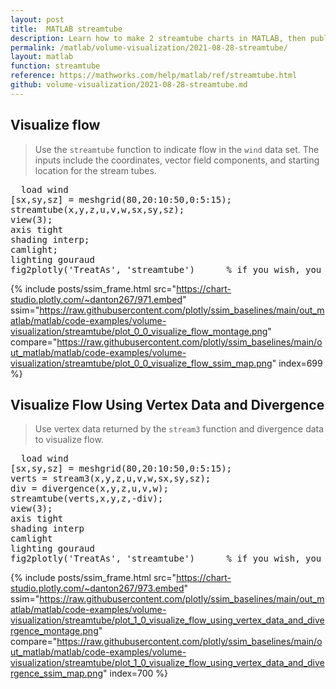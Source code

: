 ```yaml
---
layout: post
title:  MATLAB streamtube
description: Learn how to make 2 streamtube charts in MATLAB, then publish them to the Web with Plotly.
permalink: /matlab/volume-visualization/2021-08-28-streamtube/
layout: matlab
function: streamtube
reference: https://mathworks.com/help/matlab/ref/streamtube.html
github: volume-visualization/2021-08-28-streamtube.md
---
```


## Visualize flow

> Use the `streamtube` function to indicate flow in the `wind` data set. The inputs include the coordinates, vector field components, and starting location for the stream tubes. 

<pre class="mcode">
  load wind
[sx,sy,sz] = meshgrid(80,20:10:50,0:5:15);
streamtube(x,y,z,u,v,w,sx,sy,sz);
view(3);
axis tight
shading interp;
camlight; 
lighting gouraud
fig2plotly('TreatAs', 'streamtube')      % if you wish, you can use following parameter to reduce plot complexity: 'quality', 30
</pre>

{% include posts/ssim_frame.html 
  src="https://chart-studio.plotly.com/~danton267/971.embed" 
  ssim="https://raw.githubusercontent.com/plotly/ssim_baselines/main/out_matlab/matlab/code-examples/volume-visualization/streamtube/plot_0_0_visualize_flow_montage.png" 
  compare="https://raw.githubusercontent.com/plotly/ssim_baselines/main/out_matlab/matlab/code-examples/volume-visualization/streamtube/plot_0_0_visualize_flow_ssim_map.png" 
  index=699
%}



<!--------------------- EXAMPLE BREAK ------------------------->

## Visualize Flow Using Vertex Data and Divergence

> Use vertex data returned by the `stream3` function and divergence data to visualize flow.

<pre class="mcode">
  load wind
[sx,sy,sz] = meshgrid(80,20:10:50,0:5:15);
verts = stream3(x,y,z,u,v,w,sx,sy,sz);
div = divergence(x,y,z,u,v,w);
streamtube(verts,x,y,z,-div);
view(3);
axis tight
shading interp
camlight 
lighting gouraud
fig2plotly('TreatAs', 'streamtube')      % if you wish, you can use following parameter to reduce plot complexity: 'quality', 30
</pre>

{% include posts/ssim_frame.html 
  src="https://chart-studio.plotly.com/~danton267/973.embed" 
  ssim="https://raw.githubusercontent.com/plotly/ssim_baselines/main/out_matlab/matlab/code-examples/volume-visualization/streamtube/plot_1_0_visualize_flow_using_vertex_data_and_divergence_montage.png" 
  compare="https://raw.githubusercontent.com/plotly/ssim_baselines/main/out_matlab/matlab/code-examples/volume-visualization/streamtube/plot_1_0_visualize_flow_using_vertex_data_and_divergence_ssim_map.png" 
  index=700
%}



<!--------------------- EXAMPLE BREAK ------------------------->

